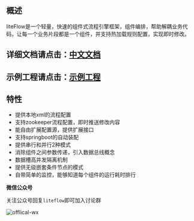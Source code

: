 ## 概述
liteFlow是一个轻量，快速的组件式流程引擎框架，组件编排，帮助解耦业务代码，让每一个业务片段都是一个组件，并支持热加载规则配置，实现即时修改。

## 详细文档请点击：[中文文档](https://bryan31.gitee.io/liteflow)
## 示例工程请点击：[示例工程](https://gitee.com/bryan31/liteflow-example)

## 特性
* 提供本地xml的流程配置
* 支持zookeeper流程配置，即时推送修改内容
* 能自由扩展配置源，提供扩展接口
* 支持springboot的自动装配
* 提供串行和并行2种模式
* 消除组件之间参数传递，引入数据总线概念
* 数据槽高并发隔离机制
* 提供无级嵌套条件节点的模式
* 自带简单的监控，能够知道每个组件的运行耗时排行

**微信公众号**

关注公众号回复`liteflow`即可加入讨论群

![offIical-wx](http://yomahub.com/images/offIical-wx.jpg)

